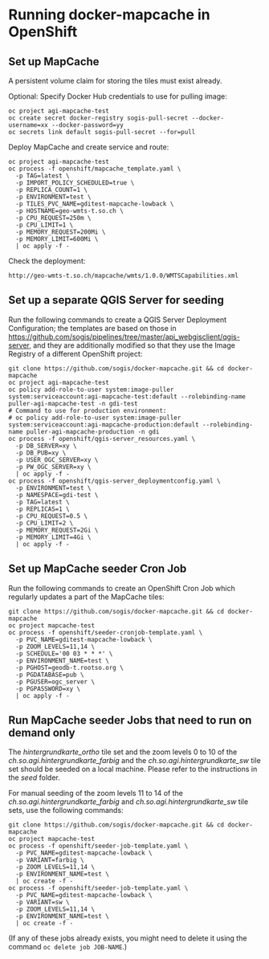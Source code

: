 # Running docker-mapcache in OpenShift

## Set up MapCache

A persistent volume claim for storing the tiles must exist already.

Optional: Specify Docker Hub credentials to use for pulling image:
```
oc project agi-mapcache-test
oc create secret docker-registry sogis-pull-secret --docker-username=xx --docker-password=yy
oc secrets link default sogis-pull-secret --for=pull
```

Deploy MapCache and create service and route:
```
oc project agi-mapcache-test
oc process -f openshift/mapcache_template.yaml \
  -p TAG=latest \
  -p IMPORT_POLICY_SCHEDULED=true \
  -p REPLICA_COUNT=1 \
  -p ENVIRONMENT=test \
  -p TILES_PVC_NAME=gditest-mapcache-lowback \
  -p HOSTNAME=geo-wmts-t.so.ch \
  -p CPU_REQUEST=250m \
  -p CPU_LIMIT=1 \
  -p MEMORY_REQUEST=200Mi \
  -p MEMORY_LIMIT=600Mi \
  | oc apply -f -
```

Check the deployment:
```
http://geo-wmts-t.so.ch/mapcache/wmts/1.0.0/WMTSCapabilities.xml
```

## Set up a separate QGIS Server for seeding

Run the following commands to create a QGIS Server Deployment Configuration; the templates are based on those in https://github.com/sogis/pipelines/tree/master/api_webgisclient/qgis-server, and they are additionally modified so that they use the Image Registry of a different OpenShift project:
```
git clone https://github.com/sogis/docker-mapcache.git && cd docker-mapcache
oc project agi-mapcache-test
oc policy add-role-to-user system:image-puller system:serviceaccount:agi-mapcache-test:default --rolebinding-name puller-agi-mapcache-test -n gdi-test
# Command to use for production environment:
# oc policy add-role-to-user system:image-puller system:serviceaccount:agi-mapcache-production:default --rolebinding-name puller-agi-mapcache-production -n gdi
oc process -f openshift/qgis-server_resources.yaml \
  -p DB_SERVER=xy \
  -p DB_PUB=xy \
  -p USER_OGC_SERVER=xy \
  -p PW_OGC_SERVER=xy \
  | oc apply -f -
oc process -f openshift/qgis-server_deploymentconfig.yaml \
  -p ENVIRONMENT=test \
  -p NAMESPACE=gdi-test \
  -p TAG=latest \
  -p REPLICAS=1 \
  -p CPU_REQUEST=0.5 \
  -p CPU_LIMIT=2 \
  -p MEMORY_REQUEST=2Gi \
  -p MEMORY_LIMIT=4Gi \
  | oc apply -f -
```

## Set up MapCache seeder Cron Job

Run the following commands to create an OpenShift Cron Job which regularly updates a part of the MapCache tiles:
```
git clone https://github.com/sogis/docker-mapcache.git && cd docker-mapcache
oc project mapcache-test
oc process -f openshift/seeder-cronjob-template.yaml \
  -p PVC_NAME=gditest-mapcache-lowback \
  -p ZOOM_LEVELS=11,14 \
  -p SCHEDULE='00 03 * * *' \
  -p ENVIRONMENT_NAME=test \
  -p PGHOST=geodb-t.rootso.org \
  -p PGDATABASE=pub \
  -p PGUSER=ogc_server \
  -p PGPASSWORD=xy \
  | oc apply -f -
```

## Run MapCache seeder Jobs that need to run on demand only

The *hintergrundkarte_ortho* tile set and the zoom levels 0 to 10 of the *ch.so.agi.hintergrundkarte_farbig* and the *ch.so.agi.hintergrundkarte_sw* tile set should be seeded on a local machine. Please refer to the instructions in the *seed* folder.

For manual seeding of the zoom levels 11 to 14 of the *ch.so.agi.hintergrundkarte_farbig* and *ch.so.agi.hintergrundkarte_sw* tile sets, use the following commands:
```
git clone https://github.com/sogis/docker-mapcache.git && cd docker-mapcache
oc project mapcache-test
oc process -f openshift/seeder-job-template.yaml \
  -p PVC_NAME=gditest-mapcache-lowback \
  -p VARIANT=farbig \
  -p ZOOM_LEVELS=11,14 \
  -p ENVIRONMENT_NAME=test \
  | oc create -f -
oc process -f openshift/seeder-job-template.yaml \
  -p PVC_NAME=gditest-mapcache-lowback \
  -p VARIANT=sw \
  -p ZOOM_LEVELS=11,14 \
  -p ENVIRONMENT_NAME=test \
  | oc create -f -
```
(If any of these jobs already exists, you might need to delete it using the command `oc delete job JOB-NAME`.)
